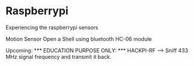 # Raspberrypi
Experiencing the raspberrypi sensors

Motion Sensor
Open a Shell using bluetooth HC-06 module


Upcoming:
*** EDUCATION PURPOSE ONLY: ***
HACKPI-RF --> Sniff 433 MHz signal frequency and transmit it back.
